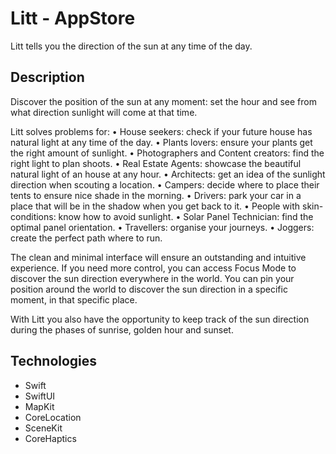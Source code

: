 # Litt - AppStore
Litt tells you the direction of the sun at any time of the day.

## Description
Discover the position of the sun at any moment: set the hour and see from what direction sunlight will come at that time.

Litt solves problems for:
• House seekers: check if your future house has natural light at any time of the day.
• Plants lovers: ensure your plants get the right amount of sunlight.
• Photographers and Content creators: find the right light to plan shoots.
• Real Estate Agents: showcase the beautiful natural light of an house at any hour.
• Architects: get an idea of the sunlight direction when scouting a location.
• Campers: decide where to place their tents to ensure nice shade in the morning.
• Drivers: park your car in a place that will be in the shadow when you get back to it.
• People with skin-conditions: know how to avoid sunlight.
• Solar Panel Technician: find the optimal panel orientation.
• Travellers: organise your journeys.
• Joggers: create the perfect path where to run.

The clean and minimal interface will ensure an outstanding and intuitive experience. If you need more control, you can access Focus Mode to discover the sun direction everywhere in the world. You can pin your position around the world to discover the sun direction in a specific moment, in that specific place.

With Litt you also have the opportunity to keep track of the sun direction during the phases of sunrise, golden hour and sunset.

## Technologies
- Swift
- SwiftUI
- MapKit
- CoreLocation
- SceneKit
- CoreHaptics
